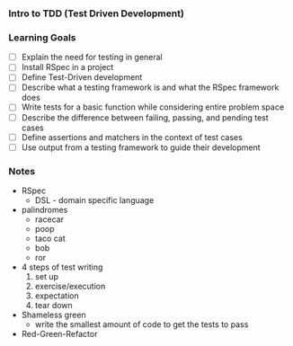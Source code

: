 ### Intro to TDD (Test Driven Development)

### Learning Goals

* [ ] Explain the need for testing in general
* [ ] Install RSpec in a project
* [ ] Define Test-Driven development
* [ ] Describe what a testing framework is and what the RSpec framework does
* [ ] Write tests for a basic function while considering entire problem space
* [ ] Describe the difference between failing, passing, and pending test cases
* [ ] Define assertions and matchers in the context of test cases
* [ ] Use output from a testing framework to guide their development

### Notes

* RSpec
    * DSL - domain specific language
* palindromes
  * racecar
  * poop
  * taco cat
  * bob
  * ror
* 4 steps of test writing
    1. set up
    2. exercise/execution
    3. expectation
    4. tear down
* Shameless green
  * write the smallest amount of code to get the tests to pass
* Red-Green-Refactor